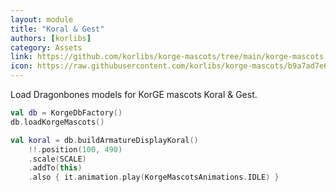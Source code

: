 ```yaml
---
layout: module
title: "Koral & Gest"
authors: [korlibs]
category: Assets
link: https://github.com/korlibs/korge-mascots/tree/main/korge-mascots
icon: https://raw.githubusercontent.com/korlibs/korge-mascots/b9a7ad7e6dcd51cdc61b41b57e86a9452c872e55/3d/korge-models/Pose_2.jpg?raw=true
---
```


Load Dragonbones models for KorGE mascots Koral & Gest.

```kotlin
val db = KorgeDbFactory()
db.loadKorgeMascots()

val koral = db.buildArmatureDisplayKoral()
    !!.position(100, 490)
    .scale(SCALE)
    .addTo(this)
    .also { it.animation.play(KorgeMascotsAnimations.IDLE) }
```